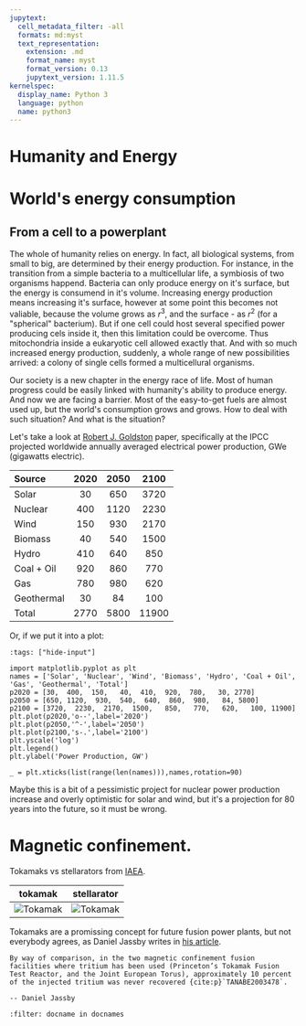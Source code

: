 ```yaml
---
jupytext:
  cell_metadata_filter: -all
  formats: md:myst
  text_representation:
    extension: .md
    format_name: myst
    format_version: 0.13
    jupytext_version: 1.11.5
kernelspec:
  display_name: Python 3
  language: python
  name: python3
---
```


# Humanity and Energy

# World's energy consumption
## From a cell to a powerplant
The whole of humanity relies on energy. In fact, all biological systems, from small to big, are determined by their energy production.
For instance, in the transition from a simple bacteria to a multicellular life, a symbiosis of two organisms happend. Bacteria can only produce energy on it's surface, but the energy is consumend in it's volume. Increasing energy production means increasing it's surface, however at some point this becomes not valiable, because the volume grows as $r^3$, and the surface - as $r^2$ (for a "spherical" bacterium). But if one cell could host several specified power producing cels inside it, then this limitation could be overcome. Thus mitochondria inside a eukaryotic cell allowed exactly that. And with so much increased energy production, suddenly, a whole range of new possibilities arrived: a colony of single cells formed a multicellural organisms.  

Our society is a new chapter in the energy race of life. Most of human progress could be easily linked with humanity's ability to produce energy. And now we are facing a barrier. Most of the easy-to-get fuels are almost used up, but the world's consumption grows and grows. How to deal with such situation? And what is the situation? 

Let's take a look at [Robert J. Goldston](https://thebulletin.org/2018/04/why-fusion-2/) paper, specifically at the IPCC projected worldwide annually averaged electrical power production, GWe (gigawatts electric).

| Source     | 2020  | 2050  | 2100  |
| :--------- | :---: | :---: | :---: |
| Solar      |  30   |  650  | 3720  |
| Nuclear    |  400  | 1120  | 2230  |
| Wind       |  150  |  930  | 2170  |
| Biomass    |  40   |  540  | 1500  |
| Hydro      |  410  |  640  |  850  |
| Coal + Oil |  920  |  860  |  770  |
| Gas        |  780  |  980  |  620  |
| Geothermal |  30   |  84   |  100  |
| Total      | 2770  | 5800  | 11900 |

Or, if we put it into a plot:

```{code-cell}
:tags: ["hide-input"]

import matplotlib.pyplot as plt
names = ['Solar', 'Nuclear', 'Wind', 'Biomass', 'Hydro', 'Coal + Oil', 'Gas', 'Geothermal', 'Total']
p2020 = [30,  400,  150,   40,  410,  920,  780,   30, 2770]
p2050 = [650, 1120,  930,  540,  640,  860,  980,   84, 5800]
p2100 = [3720,  2230,  2170,  1500,   850,   770,   620,   100, 11900]
plt.plot(p2020,'o--',label='2020')
plt.plot(p2050,'^-',label='2050')
plt.plot(p2100,'s-.',label='2100')
plt.yscale('log')
plt.legend()
plt.ylabel('Power Production, GW')

_ = plt.xticks(list(range(len(names))),names,rotation=90)
```

Maybe this is a bit of a pessimistic project for nuclear power production increase and overly optimistic for solar and wind, but it's a projection for 80 years into the future, so it must be wrong.

# Magnetic confinement.
Tokamaks vs stellarators from [IAEA](https://www.iaea.org/bulletin/magnetic-fusion-confinement-with-tokamaks-and-stellarators).

|                             tokamak                              |                             stellarator                             |
| :--------------------------------------------------------------: | :-----------------------------------------------------------------: |
| ![Tokamak](https://www.iaea.org/sites/default/files/tokamak.png) | ![Tokamak](https://www.iaea.org/sites/default/files/stellartor.png) |

Tokamaks are a promissing concept for future fusion power plants, but not everybody agrees, as Daniel Jassby writes in [his article](https://thebulletin.org/2017/04/fusion-reactors-not-what-theyre-cracked-up-to-be/).


```{epigraph}
By way of comparison, in the two magnetic confinement fusion facilities where tritium has been used (Princeton’s Tokamak Fusion Test Reactor, and the Joint European Torus), approximately 10 percent of the injected tritium was never recovered {cite:p}`TANABE2003478`.

-- Daniel Jassby
```



```{bibliography}
:filter: docname in docnames
```
